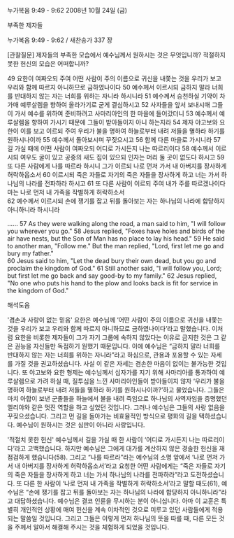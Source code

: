 누가복음 9:49 - 9:62 
2008년 10월 24일 (금)

부족한 제자들



누가복음 9:49 - 9:62 / 새찬송가 337 장


[관찰질문]
제자들의 부족한 모습에서 예수님께서 원하시는 것은 무엇입니까? 
적절하지 못한 헌신의 모습은 어떠합니까? 

49 요한이 여짜오되 주여 어떤 사람이 주의 이름으로 귀신을 내쫓는 것을 우리가 보고 우리와 함께 따르지 아니하므로 금하였나이다 
50 예수께서 이르시되 금하지 말라 너희를 반대하지 않는 자는 너희를 위하는 자니라 하시니라 
51 예수께서 승천하실 기약이 차가매 예루살렘을 향하여 올라가기로 굳게 결심하시고 
52 사자들을 앞서 보내시매 그들이 가서 예수를 위하여 준비하려고 사마리아인의 한 마을에 들어갔더니 
53 예수께서 예루살렘을 향하여 가시기 때문에 그들이 받아들이지 아니 하는지라 
54 제자 야고보와 요한이 이를 보고 이르되 주여 우리가 불을 명하여 하늘로부터 내려 저들을 멸하라 하기를 원하시나이까 
55 예수께서 돌아보시며 꾸짖으시고 
56 함께 다른 마을로 가시니라 
57 길 가실 때에 어떤 사람이 여짜오되 어디로 가시든지 나는 따르리이다 
58 예수께서 이르시되 여우도 굴이 있고 공중의 새도 집이 있으되 인자는 머리 둘 곳이 없도다 하시고 
59 또 다른 사람에게 나를 따르라 하시니 그가 이르되 나로 먼저 가서 내 아버지를 장사하게 허락하옵소서 
60 이르시되 죽은 자들로 자기의 죽은 자들을 장사하게 하고 너는 가서 하나님의 나라를 전파하라 하시고 
61 또 다른 사람이 이르되 주여 내가 주를 따르겠나이다마는 나로 먼저 내 가족을 작별하게 허락하소서  
62 예수께서 이르시되 손에 쟁기를 잡고 뒤를 돌아보는 자는 하나님의 나라에 합당하지 아니하니라 하시니라 

......
57 As they were walking along the road, a man said to him, "I will follow you wherever you go." 
58 Jesus replied, "Foxes have holes and birds of the air have nests, but the Son of Man has no place to lay his head." 
59 He said to another man, "Follow me." But the man replied, "Lord, first let me go and bury my father."  
60 Jesus said to him, "Let the dead bury their own dead, but you go and proclaim the kingdom of God." 
61 Still another said, "I will follow you, Lord; but first let me go back and say good-by to my family." 
62 Jesus replied, "No one who puts his hand to the plow and looks back is fit for service in the kingdom of God."

해석도움





'겸손과 사랑이 없는 믿음'
 요한은 예수님께 ‘어떤 사람이 주의 이름으로 귀신을 내쫓는 것을 우리가 보고 우리와 함께 따르지 아니하므로 금하였나이다’라고 말했습니다. 이처럼 요한을 비롯한 제자들이 그가 자기 그룹에 속하지 않았다는 이유로 금지한 것은 그 같은 권능을 자신들만 독점하기 원했기 때문입니다. 이에 예수님은 “금하지 말라 너희를 반대하지 않는 자는 너희를 위하는 자니라”라고 하심으로, 관용과 포용할 수 있는 자세를 가질 것을 권고하셨습니다. 사실 이 같은 자세는 겸손한 마음이 없이는 불가능한 것입니다. 또 야고보와 요한 형제는 예수님께서 십자가를 지기 위해 사마리아를 통과하여 예루살렘으로 가려 하실 때, 질투심을 느낀 사마리아인들이 받아들이지 않자 ‘우리가 불을 명하여 하늘로부터 내려 저들을 멸하라 하기를 원하시나이까?’하고 물었습니다. 그들은 마치 아합이 보낸 군졸들을 하늘에서 불을 내려 죽임으로 하나님의 사역자임을 증명했던 엘리야와 같은 멋진 역할을 하고 싶었던 것입니다. 그러나 예수님은 그들의 사랑 없음을 꾸짖으셨습니다. 그리고 먼 길을 돌아가는 비효율적인 방식으로 평화의 길을 택하셨습니다. 예수님이 원하시는 것은 심판이 아니라 사랑입니다.        

'적절치 못한 헌신'
 예수님께서 길을 가실 때 한 사람이 ‘어디로 가시든지 나는 따르리이다’라고 고백했습니다. 하지만 예수님은 그에게 대가를 계산하지 않은 경솔한 헌신을 재점검하게 했습니다(58). 그리고 “나를 따르라”라는 예수님의 소명 앞에서 ‘나로 먼저 가서 내 아버지를 장사하게 허락하옵소서’라고 요청한 어떤 사람에게는 “죽은 자들로 자기의 죽은 자들을 장사하게 하고 너는 가서 하나님의 나라를 전파하라”라고 도전하셨습니다. 또 다른 한 사람이 ‘나로 먼저 내 가족을 작별하게 허락하소서’라고 말할 때도(61),  예수님은 “손에 쟁기를 잡고 뒤를 돌아보는 자는 하나님의 나라에 합당하지 아니하니라”라고 대답하셨습니다. 예수님은 결코 인륜을 무시하는 분이 아니십니다. 아마 이 교훈은 특별히 개인적인 상황에 매여 헌신을 계속 이차적인 것으로 미루고 있던 사람들에게 적용되는 말씀일 것입니다. 그리고 그들은 이렇게 먼저 하나님의 뜻을 따를 때, 다른 모든 것을 주께서 알아서 해결해 주시는 것을 체험하게 되었을 것입니다.